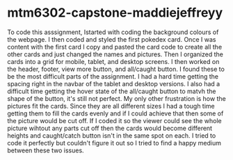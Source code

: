 # mtm6302-capstone-maddiejeffreyy
To code this asssignment, Istarted with coding the background colours of the webpage. I then coded and styled the first pokedex card. Once I was content with the first card I copy and pasted the card code to create all the other cards and just changed the names and pictures. Then I organized the cards into a grid for mobile, tablet, and desktop screens. I then worked on the header, footer, view more button, and all/caught button. I found these to be the most difficult parts of the assignment. I had a hard time getting the spacing right in the navbar of the tablet and desktop versions. I also had a difficult time getting the hover state of the all/caught button to matvh the shape of the button, it's still not perfect. My only other frustration is how the pictures fit the cards. Since they are all different sizes I had a tough time getting them to fill the cards evenly and if I could achieve that then some of the picture would be cut off. If I coded it so the viewer could see the whole picture wihtout any parts cut off then the cards would become different heights and caught/catch button isn't in the same spot on each. I tried to code it perfectly but couldn't figure it out so I tried to find a happy medium between these two issues.